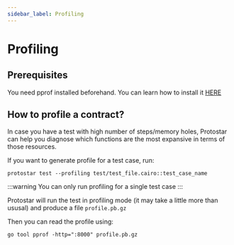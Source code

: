 ```yaml
---
sidebar_label: Profiling
---
```


# Profiling

## Prerequisites

You need pprof installed beforehand. You can learn how to install it [HERE](https://github.com/google/pprof#building-pprof)

## How to profile a contract?

In case you have a test with high number of steps/memory holes, Protostar can help you diagnose which functions are the most expansive in terms of those resources.

If you want to generate profile for a test case, run:

```shell
protostar test --profiling test/test_file.cairo::test_case_name 
```
:::warning
You can only run profiling for a single test case
:::

Protostar will run the test in profiling mode (it may take a little more than ususal) and produce a file `profile.pb.gz`

Then you can read the profile using: 
```shell
go tool pprof -http=":8000" profile.pb.gz
```




